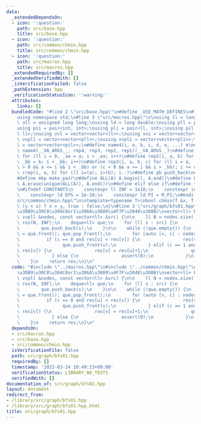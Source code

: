 ```yaml
---
data:
  _extendedDependsOn:
  - icon: ':question:'
    path: src/base.hpp
    title: src/base.hpp
  - icon: ':question:'
    path: src/common/chmin.hpp
    title: src/common/chmin.hpp
  - icon: ':question:'
    path: src/macros.hpp
    title: src/macros.hpp
  _extendedRequiredBy: []
  _extendedVerifiedWith: []
  _isVerificationFailed: false
  _pathExtension: hpp
  _verificationStatusIcon: ':warning:'
  attributes:
    links: []
  bundledCode: "#line 2 \"src/base.hpp\"\n#define _USE_MATH_DEFINES\n#include <bits/stdc++.h>\n\
    using namespace std;\n#line 3 \"src/macros.hpp\"\n\nusing ll = long long;\nusing\
    \ ull = unsigned long long;\nusing ld = long double;\nusing pll = pair<ll, ll>;\n\
    using pii = pair<int, int>;\nusing pli = pair<ll, int>;\nusing pil = pair<int,\
    \ ll>;\nusing vvl = vector<vector<ll>>;\nusing vvi = vector<vector<int>>;\nusing\
    \ vvpll = vector<vector<pll>>;\nusing vvpli = vector<vector<pli>>;\nusing vvpil\
    \ = vector<vector<pil>>;\n#define name4(i, a, b, c, d, e, ...) e\n#define rep(...)\
    \ name4(__VA_ARGS__, rep4, rep3, rep2, rep1)(__VA_ARGS__)\n#define rep1(i, a)\
    \ for (ll i = 0, _aa = a; i < _aa; i++)\n#define rep2(i, a, b) for (ll i = a,\
    \ _bb = b; i < _bb; i++)\n#define rep3(i, a, b, c) for (ll i = a, _bb = b; (c\
    \ > 0 && a <= i && i < _bb) or (c < 0 && a >= i && i > _bb); i += c)\n#define\
    \ rrep(i, a, b) for (ll i=(a); i>(b); i--)\n#define pb push_back\n#define eb emplace_back\n\
    #define mkp make_pair\n#define ALL(A) A.begin(), A.end()\n#define UNIQUE(A) sort(ALL(A)),\
    \ A.erase(unique(ALL(A)), A.end())\n#define elif else if\n#define tostr to_string\n\
    \n#ifndef CONSTANTS\n    constexpr ll INF = 1e18;\n    constexpr int MOD = 1000000007;\n\
    \    constexpr ld EPS = 1e-10;\n    constexpr ld PI = M_PI;\n#endif\n#line 2 \"\
    src/common/chmin.hpp\"\n\ntemplate<typename T>\nbool chmin(T &x, T y) {\n    return\
    \ (y < x) ? x = y, true : false;\n}\n#line 3 \"src/graph/bfs01.hpp\"\n\n// 01BFS(\u30B3\
    \u30B9\u30C8\u304C0or1\u306A\u3089\u4F7F\u3048\u308B)\nvector<ll> bfs01(const\
    \ vvpll &nodes, const vector<ll> &src) {\n\n    ll N = nodes.size();\n    vector<ll>\
    \ res(N, INF);\n    deque<ll> que;\n    for (ll s : src) {\n        res[s] = 0;\n\
    \        que.push_back(s);\n    }\n\n    while (!que.empty()) {\n        ll u\
    \ = que.front(); que.pop_front();\n        for (auto [v, c] : nodes[u]) {\n  \
    \          if (c == 0 and res[u] < res[v]) {\n                res[v] = res[u];\n\
    \                que.push_front(v);\n            } elif (c == 1 and res[u]+1 <\
    \ res[v]) {\n                res[v] = res[u]+1;\n                que.push_back(v);\n\
    \            } else {\n                assert(0);\n            }\n        }\n\
    \    }\n    return res;\n}\n"
  code: "#include \"../macros.hpp\"\n#include \"../common/chmin.hpp\"\n\n// 01BFS(\u30B3\
    \u30B9\u30C8\u304C0or1\u306A\u3089\u4F7F\u3048\u308B)\nvector<ll> bfs01(const\
    \ vvpll &nodes, const vector<ll> &src) {\n\n    ll N = nodes.size();\n    vector<ll>\
    \ res(N, INF);\n    deque<ll> que;\n    for (ll s : src) {\n        res[s] = 0;\n\
    \        que.push_back(s);\n    }\n\n    while (!que.empty()) {\n        ll u\
    \ = que.front(); que.pop_front();\n        for (auto [v, c] : nodes[u]) {\n  \
    \          if (c == 0 and res[u] < res[v]) {\n                res[v] = res[u];\n\
    \                que.push_front(v);\n            } elif (c == 1 and res[u]+1 <\
    \ res[v]) {\n                res[v] = res[u]+1;\n                que.push_back(v);\n\
    \            } else {\n                assert(0);\n            }\n        }\n\
    \    }\n    return res;\n}\n"
  dependsOn:
  - src/macros.hpp
  - src/base.hpp
  - src/common/chmin.hpp
  isVerificationFile: false
  path: src/graph/bfs01.hpp
  requiredBy: []
  timestamp: '2022-03-24 10:49:13+09:00'
  verificationStatus: LIBRARY_NO_TESTS
  verifiedWith: []
documentation_of: src/graph/bfs01.hpp
layout: document
redirect_from:
- /library/src/graph/bfs01.hpp
- /library/src/graph/bfs01.hpp.html
title: src/graph/bfs01.hpp
---
```

